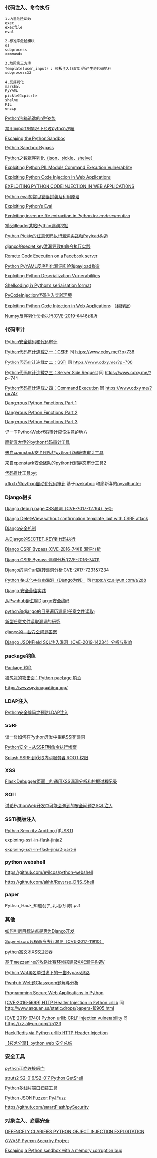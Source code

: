 ### 代码注入、命令执行

	1.内置危险函数
	exec
	execfile
	eval
	
	2.标准库危险模块
	os
	subprocess
	commands
	
	3.危险第三方库
	Template(user_input) : 模板注入(SSTI)所产生的代码执行
	subprocess32 
	
	4.反序列化
	marshal
	PyYAML
	pickle和cpickle
	shelve
	PIL
	unzip


[Python沙箱逃逸的n种姿势](https://xz.aliyun.com/t/52)

[禁用import的情况下绕过python沙箱](https://www.anquanke.com/post/id/107000)

[Escaping the Python Sandbox](https://zolmeister.com/2013/05/escaping-python-sandbox.html)

[Python Sandbox Bypass](https://mp.weixin.qq.com/s?__biz=MzIzOTQ5NjUzOQ==&mid=2247483665&idx=1&sn=4b18de09738fdc5291634db1ca2dd55a)

[Python之数据序列化（json、pickle、shelve）](http://www.cnblogs.com/yyds/p/6563608.html)

[Exploiting Python PIL Module Command Execution Vulnerability](https://xz.aliyun.com/t/44)

[Exploiting Python Code Injection in Web Applications](https://www.doyler.net/security-not-included/exploiting-python-code-injection)

[EXPLOITING PYTHON CODE INJECTION IN WEB APPLICATIONS](http://www.securitynewspaper.com/2016/11/12/exploiting-python-code-injection-web-applications/)

[Python eval的常见错误封装及利用原理](http://xxlegend.com/2015/07/31/Python%20eval%E7%9A%84%E5%B8%B8%E8%A7%81%E9%94%99%E8%AF%AF%E5%B0%81%E8%A3%85%E5%8F%8A%E5%88%A9%E7%94%A8%E5%8E%9F%E7%90%86/)

[Exploiting Python’s Eval](http://www.floyd.ch/?p=584)

[Exploiting insecure file extraction in Python for code execution](https://ajinabraham.com/blog/exploiting-insecure-file-extraction-in-python-for-code-execution)

[掌阅iReader某站Python漏洞挖掘](https://www.leavesongs.com/PENETRATION/zhangyue-python-web-code-execute.html)

[Python Pickle的任意代码执行漏洞实践和Payload构造](http://code2sec.com/python-picklede-ren-yi-dai-ma-zhi-xing-lou-dong-shi-jian-he-payloadgou-zao.html)

[django的secret key泄漏导致的命令执行实践](http://code2sec.com/djangode-secret-keyxie-lou-dao-zhi-de-ming-ling-zhi-xing-shi-jian.html)

[Remote Code Execution on a Facebook server](https://blog.scrt.ch/2018/08/24/remote-code-execution-on-a-facebook-server/)

[Python PyYAML反序列化漏洞实验和payload构造](http://www.code2sec.com/2017/09/22/python-pyyaml%E5%8F%8D%E5%BA%8F%E5%88%97%E5%8C%96%E6%BC%8F%E6%B4%9E%E5%AE%9E%E9%AA%8C%E5%92%8Cpayload%E6%9E%84%E9%80%A0/)

[Exploiting Python Deserialization Vulnerabilities](https://crowdshield.com/blog.php?name=exploiting-python-deserialization-vulnerabilities)

[Shellcoding in Python’s serialisation format](https://media.blackhat.com/bh-us-11/Slaviero/BH_US_11_Slaviero_Sour_Pickles_WP.pdf)

[PyCodeInjection代码注入实验环境](https://github.com/sethsec/PyCodeInjection)

[Exploiting Python Code Injection in Web Applications](https://sethsec.blogspot.com/2016/11/exploiting-python-code-injection-in-web.html)  （[翻译版](https://www.anquanke.com/post/id/84891)）

[Numpy反序列化命令执行(CVE-2019-6446)浅析](https://www.freebuf.com/vuls/194540.html)



### 代码审计

[Python安全编码和代码审计](http://xxlegend.com/2015/07/30/Python%E5%AE%89%E5%85%A8%E7%BC%96%E7%A0%81%E5%92%8C%E4%BB%A3%E7%A0%81%E5%AE%A1%E8%AE%A1/)

[Python代码审计连载之一：CSRF](https://xz.aliyun.com/t/391) 同  <https://www.cdxy.me/?p=736> 

[Python代码审计连载之二：SSTI](https://xz.aliyun.com/t/390)  同 <https://www.cdxy.me/?p=738> 

[Python代码审计连载之三：Server Side Request](https://xz.aliyun.com/t/389) 同  <https://www.cdxy.me/?p=744> 

[Python代码审计连载之四：Command Execution](https://xz.aliyun.com/t/388) 同  <https://www.cdxy.me/?p=747> 

[Dangerous Python Functions, Part 1](https://www.kevinlondon.com/2015/07/26/dangerous-python-functions.html)

[Dangerous Python Functions, Part 2](https://www.kevinlondon.com/2015/08/15/dangerous-python-functions-pt2.html)

[Dangerous Python Functions, Part 3](https://www.kevinlondon.com/2017/01/30/dangerous-python-functions-pt3.html)

[记一下PythonWeb代码审计应该注意的地方](http://blog.neargle.com/2016/07/25/log-of-simple-code-review-about-python-base-webapp/)

[廖新喜大佬的python代码审计工具](https://github.com/shengqi158/pyvulhunter)

[来自openstack安全团队的python代码静态审计工具](https://github.com/openstack/bandit)

[来自openstack安全团队的python代码静态审计工具2](https://github.com/openstack/syntribos)

[代码审计工具pyt](https://github.com/python-security/pyt)

[xfkxfk的python自动化代码审计](https://mp.weixin.qq.com/s?__biz=MzUxOTYzMzU0NQ==&mid=2247483887&idx=1&sn=99ab12309de75381e37c058d53def1b6&chksm=f9f7ee09ce80671fc5887a9c25350fc610559cc1e095f9b689473873889581e4c5fbb0dec2cd&mpshare=1&) 基于[pyekaboo](https://github.com/SafeBreach-Labs/pyekaboo) 和廖新喜的[pyvulhunter](https://github.com/shengqi158/pyvulhunter)



### Django相关

[Django debug page XSS漏洞（CVE-2017-12794）分析](https://www.leavesongs.com/PENETRATION/django-debug-page-xss.html)

[Django DeleteView without confirmation template, but with CSRF attack](https://www.leavesongs.com/PYTHON/django-deleteView-without-confirmation-template.html)

[Django安全机制](http://xxlegend.com/2015/04/01/Django%E5%AE%89%E5%85%A8%E6%9C%BA%E5%88%B6/)

[从Django的SECTET_KEY到代码执行](http://xxlegend.com/2015/04/01/%E4%BB%8EDjango%E7%9A%84SECTET_KEY%E5%88%B0%E4%BB%A3%E7%A0%81%E6%89%A7%E8%A1%8C/)

[Django CSRF Bypass (CVE-2016-7401) 漏洞分析](https://paper.seebug.org/58/)

[Django CSRF Bypass 漏洞分析(CVE-2016-7401)](http://blog.knownsec.com/2016/10/django-csrf-bypass_cve-2016-7401/)

[Django的两个url跳转漏洞分析:CVE-2017-7233&7234](https://paper.seebug.org/274/)

[Python 格式化字符串漏洞（Django为例）](https://www.leavesongs.com/PENETRATION/python-string-format-vulnerability.html) 同 https://xz.aliyun.com/t/288

[Django 安全最佳实践](http://www.atjiang.com/2scoopsdjango1.8-26-security-best-practices/)

[从Pwnhub诞生聊Django安全编码](https://www.leavesongs.com/PYTHON/django-coding-experience-from-pwnhub.html)

[python和django的目录遍历漏洞(任意文件读取)](http://www.lijiejie.com/python-django-directory-traversal/)

[新型任意文件读取漏洞的研究](https://www.leavesongs.com/PENETRATION/arbitrary-files-read-via-static-requests.html)

[django的一些安全问题答案](https://www.kevinlondon.com/2015/10/16/answers-to-django-security-questions.html)

[Django JSONField SQL注入漏洞（CVE-2019-14234）分析与影响](https://www.leavesongs.com/PENETRATION/django-jsonfield-cve-2019-14234.html)



### package钓鱼

[Package 钓鱼](https://paper.seebug.org/311/)

[被忽视的攻击面：Python package 钓鱼](https://paper.seebug.org/326/)

https://www.pytosquatting.org/



### LDAP注入

[Python安全编码之预防LDAP注入](http://xxlegend.com/2016/12/01/Python%E5%AE%89%E5%85%A8%E7%BC%96%E7%A0%81%E4%B9%8B%E9%A2%84%E9%98%B2LDAP%E6%B3%A8%E5%85%A5/)



### SSRF

[谈一谈如何在Python开发中拒绝SSRF漏洞](https://www.leavesongs.com/PYTHON/defend-ssrf-vulnerable-in-python.html)

[Python安全 - 从SSRF到命令执行惨案](https://www.leavesongs.com/PENETRATION/getshell-via-ssrf-and-redis.html)

[Splash SSRF 到获取内网服务器 ROOT 权限](https://xz.aliyun.com/t/118)



### XSS

[Flask Debugger页面上的通用XSS漏洞分析和挖掘过程记录](http://blog.neargle.com/2016/09/21/flask-src-review-get-a-xss-from-debuger/)



### SQLI

[讨论PythonWeb开发中可能会遇到的安全问题之SQL注入](http://blog.neargle.com/2016/07/22/pythonweb-framework-dev-vulnerable/)



### SSTI模版注入

[Python Security Auditing (II): SSTI](https://www.cdxy.me/?p=738)

[exploring-ssti-in-flask-jinja2](https://nvisium.com/blog/2016/03/09/exploring-ssti-in-flask-jinja2/)

[exploring-ssti-in-flask-jinja2-part-ii](https://nvisium.com/blog/2016/03/11/exploring-ssti-in-flask-jinja2-part-ii/)



### python webshell

https://github.com/evilcos/python-webshell

https://github.com/ahhh/Reverse_DNS_Shell

### paper

Python_Hack_知道创宇_北北(孙博).pdf

### 其他

[如何判断目标站点是否为Django开发](https://www.leavesongs.com/PENETRATION/detect-django.html)

[Supervisord远程命令执行漏洞（CVE-2017-11610）](https://www.leavesongs.com/PENETRATION/supervisord-RCE-CVE-2017-11610.html)

[python富文本XSS过滤器](https://www.leavesongs.com/PYTHON/python-xss-filter.html)

[基于mezzanine的攻防比赛环境搭建及XXE漏洞构造/](http://xxlegend.com/2016/04/01/%E5%9F%BA%E4%BA%8Emezzanine%E7%9A%84%E6%94%BB%E9%98%B2%E6%AF%94%E8%B5%9B%E7%8E%AF%E5%A2%83%E6%90%AD%E5%BB%BA%E5%8F%8AXXE%E6%BC%8F%E6%B4%9E%E6%9E%84%E9%80%A0/)

[Python Waf黑名单过滤下的一些Bypass思路](http://www.0aa.me/index.php/archives/123/)

[Pwnhub Web题Classroom题解与分析](https://www.leavesongs.com/PENETRATION/pwnhub-web-classroom-django-sql-injection.html)

[Programming Secure Web Applications in Python](https://www.thoughtco.com/programming-secure-web-applications-2813531)

[[CVE-2016-5699] HTTP Header Injection in Python urllib](http://blog.blindspotsecurity.com/2016/06/advisory-http-header-injection-in.html) 同 http://www.anquan.us/static/drops/papers-16905.html

[[CVE-2019-9740] Python urllib CRLF injection vulnerability](https://bugs.python.org/issue36276)  同 https://xz.aliyun.com/t/5123

[Hack Redis via Python urllib HTTP Header Injection](https://security.tencent.com/index.php/blog/msg/106)

[【技术分享】python web 安全总结](http://bobao.360.cn/learning/detail/4522.html)



### 安全工具

[python正向连接后门](https://www.leavesongs.com/PYTHON/python-shell-backdoor.html)

[struts2 S2-016/S2-017 Python GetShell](https://www.leavesongs.com/PENETRATION/UseOfStruts.html)

[Python多线程端口扫描工具](https://www.leavesongs.com/PYTHON/PortScanner.html)

[Python JSON Fuzzer: PyJFuzz](https://n0where.net/python-json-fuzzer-pyjfuzz/)

https://github.com/smartFlash/pySecurity



### 对象注入、底层安全

[DEFENCELY CLARIFIES PYTHON OBJECT INJECTION EXPLOITATION](https://defencely.com/blog/defencely-clarifies-python-object-injection-exploitation/)

[OWASP Python Security Project](https://github.com/ebranca/owasp-pysec)

[Escaping a Python sandbox with a memory corruption bug](https://hackernoon.com/python-sandbox-escape-via-a-memory-corruption-bug-19dde4d5fea5)